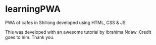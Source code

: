 # learningPWA
PWA of cafes in Shillong developed using HTML, CSS &amp; JS


This was developed with an awesome tutorial by Ibrahima Ndaw. Credit goes to him. 
Thank you.
